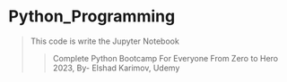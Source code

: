# Python_Programming
> This code is write the Jupyter Notebook
> > Complete Python Bootcamp For Everyone From Zero to Hero 2023, By- Elshad Karimov, Udemy
